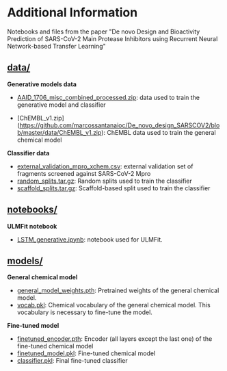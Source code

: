 # Additional Information
 Notebooks and files from the paper "De novo Design and Bioactivity Prediction of SARS-CoV-2 Main Protease Inhibitors using Recurrent Neural Network-based Transfer Learning"

## [data/](https://github.com/marcossantanaioc/De_novo_design_SARSCOV2/tree/master/data)

**Generative models data**
- [AAID_1706_misc_combined_processed.zip](https://github.com/marcossantanaioc/De_novo_design_SARSCOV2/blob/master/data/AID_1706_misc_combined_processed.zip): data used to train the generative model and classifier

- [ChEMBL_v1.zip] (https://github.com/marcossantanaioc/De_novo_design_SARSCOV2/blob/master/data/ChEMBL_v1.zip): ChEMBL data used to train the general chemical model

**Classifier data**
- [external_validation_mpro_xchem.csv](https://github.com/marcossantanaioc/De_novo_design_SARSCOV2/blob/master/data/external_validation_mpro_xchem.csv): external validation set of fragments screened against SARS-CoV-2 Mpro
- [random_splits.tar.gz](https://github.com/marcossantanaioc/De_novo_design_SARSCOV2/blob/master/data/random_splits.tar.gz): Random splits used to train the classifier
- [scaffold_splits.tar.gz](https://github.com/marcossantanaioc/De_novo_design_SARSCOV2/blob/master/data/scaffold_splits.tar.gz): Scaffold-based split used to train the classifier

## [notebooks/](https://github.com/marcossantanaioc/De_novo_design_SARSCOV2/blob/master/notebooks)

**ULMFit notebook**
- [LSTM_generative.ipynb](https://github.com/marcossantanaioc/De_novo_design_SARSCOV2/blob/master/notebooks/LSTM_generative.ipynb): notebook used for ULMFit.

## [models/](https://github.com/marcossantanaioc/De_novo_design_SARSCOV2/blob/master/models)

**General chemical model**
- [general_model_weights.pth](https://github.com/marcossantanaioc/De_novo_design_SARSCOV2/blob/master/models/general_model_weights.pth): Pretrained weights of the general chemical model.
- [vocab.pkl](https://github.com/marcossantanaioc/De_novo_design_SARSCOV2/blob/master/models/vocab.pkl): Chemical vocabulary of the general chemical model. This vocabulary is necessary to fine-tune the model.

**Fine-tuned model**
- [finetuned_encoder.pth](https://github.com/marcossantanaioc/De_novo_design_SARSCOV2/blob/master/models/finetuned_encoder.pth): Encoder (all layers except the last one) of the fine-tuned chemical model
- [finetuned_model.pkl](https://github.com/marcossantanaioc/De_novo_design_SARSCOV2/blob/master/models/finetuned_model.pkl): Fine-tuned chemical model
- [classifier.pkl](https://github.com/marcossantanaioc/De_novo_design_SARSCOV2/blob/master/models/classifier.pkl): Final fine-tuned classifier



